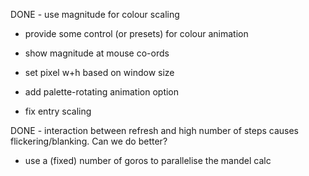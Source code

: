 DONE - use magnitude for colour scaling

- provide some control (or presets) for colour animation

- show magnitude at mouse co-ords

- set pixel w+h based on window size

- add palette-rotating animation option

- fix entry scaling

DONE - interaction between refresh and high number of steps causes
  flickering/blanking. Can we do better?

- use a (fixed) number of goros to parallelise the mandel calc
